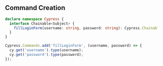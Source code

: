 ## Command Creation


<!-- .slide: class="with-code" -->
```typescript
declare namespace Cypress {
  interface Chainable<Subject> {
    fillLoginForm(username: string, password: string): Cypress.Chainable<Subject>;
  }
}
```
<!-- .element: class="big-code" -->

<!-- .slide: class="with-code" -->
```typescript
Cypress.Commands.add('fillLoginForm', (username, password) => {
  cy.get('username').type(username);
  cy.get('password').type(password);
});
```
<!-- .element: class="big-code" -->

